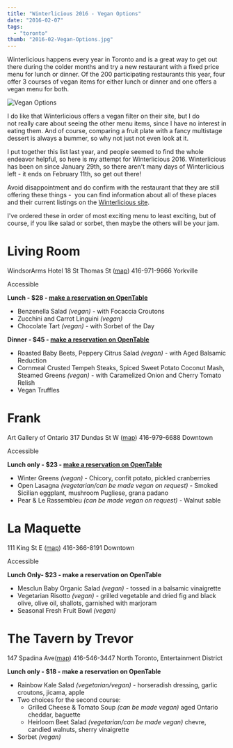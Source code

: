 ```yaml
---
title: "Winterlicious 2016 - Vegan Options"
date: "2016-02-07"
tags:
  - "toronto"
thumb: "2016-02-Vegan-Options.jpg"
---
```


Winterlicious happens every year in Toronto and is a great way to get out there during the colder months and try a new restaurant with a fixed price menu for lunch or dinner. Of the 200 participating restaurants this year, four offer 3 courses of vegan items for either lunch or dinner and one offers a vegan menu for both.

![Vegan Options](images/Vegan-Options.jpg)

I do like that Winterlicious offers a vegan filter on their site, but I do not really care about seeing the other menu items, since I have no interest in eating them. And of course, comparing a fruit plate with a fancy multistage dessert is always a bummer, so why not just not even look at it.

I put together this list last year, and people seemed to find the whole endeavor helpful, so here is my attempt for Winterlicious 2016. Winterlicious has been on since January 29th, so there aren't many days of Winterlicious left - it ends on February 11th, so get out there!

Avoid disappointment and do confirm with the restaurant that they are still offering these things -  you can find information about all of these places and their current listings on the [Winterlicious site](http://www1.toronto.ca/wps/portal/contentonly?vgnextoid=4ac8df3d56182410VgnVCM10000071d60f89RCRD&vegan=on).

I've ordered these in order of most exciting menu to least exciting, but of course, if you like salad or sorbet, then maybe the others will be your jam.

# Living Room

WindsorArms Hotel 18 St Thomas St ([map](http://maps.google.com/?q=18%20St%20Thomas%20St%20Toronto%20Ontario "map")) 416-971-9666 Yorkville

Accessible

**Lunch - $28 - **[make a reservation on OpenTable](http://www.opentable.com/single.aspx?rid=115324&d=01/29/2016+12:30+PM&ref=2468&restref=115324)****

- Benzenella Salad _(vegan) -_ with Focaccia Croutons
- Zucchini and Carrot Linguini _(vegan)_
- Chocolate Tart _(vegan) -_ with Sorbet of the Day

**Dinner - $45 - **[make a reservation on OpenTable](http://www.opentable.com/single.aspx?rid=115324&d=01/29/2016+7:30+PM&ref=2468&restref=115324)****

- Roasted Baby Beets, Peppery Citrus Salad _(vegan) -_ with Aged Balsamic Reduction
- Cornmeal Crusted Tempeh Steaks, Spiced Sweet Potato Coconut Mash, Steamed Greens _(vegan) -_ with Caramelized Onion and Cherry Tomato Relish
- Vegan Truffles

# Frank

Art Gallery of Ontario 317 Dundas St W ([map](http://maps.google.com/?q=317%20Dundas%20St%20W%20Toronto%20Ontario "map")) 416-979-6688 Downtown

Accessible

**Lunch only - $23 - [make a reservation on OpenTable](http://www.opentable.com/restaurant/profile/25072/reserve?rid=25072&d=01%2f29%2f2016+12%3a30+PM&ref=2468&restref=25072)**

- Winter Greens _(vegan) -_ Chicory, confit potato, pickled cranberries
- Open Lasagna _(vegetarian/can be made vegan on request) -_ Smoked Sicilian eggplant, mushroom Pugliese, grana padano
- Pear & Le Rassembleu _(can be made vegan on request) -_ Walnut sable

# La Maquette

111 King St E ([map](http://maps.google.com/?q=111%20King%20St%20E%20Toronto%20Ontario "map")) 416-366-8191 Downtown

Accessible

**Lunch Only- $23 - ****make a reservation on OpenTable******

- Mesclun Baby Organic Salad _(vegan) -_ tossed in a balsamic vinaigrette
- Vegetarian Risotto _(vegan) -_ grilled vegetable and dried fig and black olive, olive oil, shallots, garnished with marjoram
- Seasonal Fresh Fruit Bowl _(vegan)_

# The Tavern by Trevor

147 Spadina Ave([map](http://maps.google.com/?q=147%20Spadina%20Ave%20Toronto%20Ontario "map")) 416-546-3447 North Toronto, Entertainment District

**Lunch only - $18 - ****make a reservation on OpenTable******

- Rainbow Kale Salad _(vegetarian/vegan) -_ horseradish dressing, garlic croutons, jicama, apple
- Two choices for the second course:
    - Grilled Cheese & Tomato Soup _(can be made vegan)_ aged Ontario cheddar, baguette
    - Heirloom Beet Salad _(vegetarian/can be made vegan)_ chevre, candied walnuts, sherry vinaigrette
- Sorbet _(vegan)_
